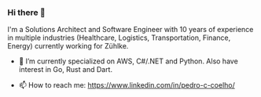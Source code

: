 ### Hi there 👋

I'm a Solutions Architect and Software Engineer with 10 years of experience in multiple industries (Healthcare, Logistics, Transportation, Finance, Energy) currently working for Zühlke.

- 🔭 I’m currently specialized on AWS, C#/.NET and Python. Also have interest in Go, Rust and Dart.

- 📫 How to reach me: https://www.linkedin.com/in/pedro-c-coelho/
